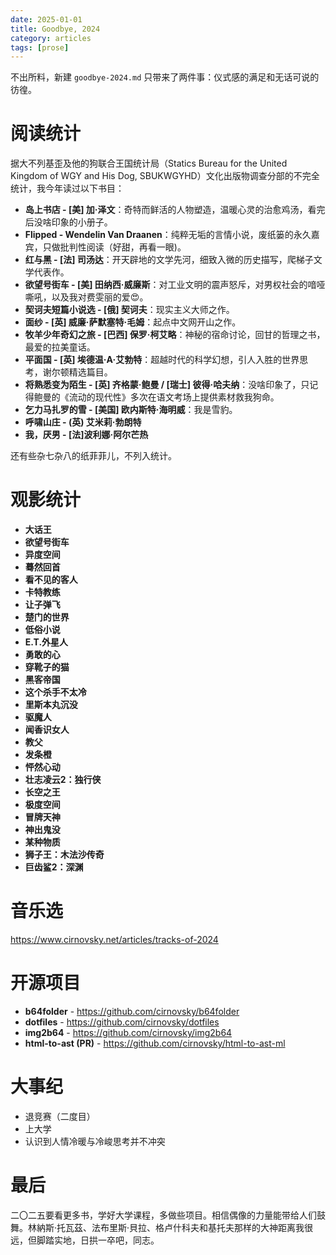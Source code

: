 ```yaml
---
date: 2025-01-01
title: Goodbye, 2024
category: articles
tags: [prose]
---
```



不出所料，新建 `goodbye-2024.md` 只带来了两件事：仪式感的满足和无话可说的彷徨。

# 阅读统计

据大不列基歪及他的狗联合王国统计局（Statics Bureau for the United Kingdom of WGY and His Dog, SBUKWGYHD）文化出版物调查分部的不完全统计，我今年读过以下书目：

- **岛上书店 - [美] 加·泽文**：奇特而鲜活的人物塑造，温暖心灵的治愈鸡汤，看完后没啥印象的小册子。
- **Flipped - Wendelin Van Draanen**：纯粹无垢的言情小说，废纸篓的永久嘉宾，只做批判性阅读（好甜，再看一眼)。
- **红与黑 - [法] 司汤达**：开天辟地的文学先河，细致入微的历史描写，爬梯子文学代表作。
- **欲望号街车 - [美] 田纳西·威廉斯**：对工业文明的震声怒斥，对男权社会的喑哑嘶吼，以及我对费雯丽的爱😍。
- **契诃夫短篇小说选 - [俄] 契诃夫**：现实主义大师之作。
- **面纱 - [英] 威廉·萨默塞特·毛姆**：起点中文网开山之作。
- **牧羊少年奇幻之旅 - [巴西] 保罗·柯艾略**：神秘的宿命讨论，回甘的哲理之书，最爱的拉美童话。
- **平面国 - [英] 埃德温·A·艾勃特**：超越时代的科学幻想，引人入胜的世界思考，谢尔顿精选篇目。
- **将熟悉变为陌生 - [英] 齐格蒙·鲍曼 / [瑞士] 彼得·哈夫纳**：没啥印象了，只记得鲍曼的《流动的现代性》多次在语文考场上提供素材救我狗命。
- **乞力马扎罗的雪 - [美国] 欧内斯特·海明威**：我是雪豹。
- **呼啸山庄 - (英) 艾米莉·勃朗特**
- **我，厌男 - [法]波利娜·阿尔芒热**

还有些杂七杂八的纸菲菲儿，不列入统计。

# 观影统计

- **大话王**
- **欲望号街车**
- **异度空间**
- **蓦然回首**
- **看不见的客人**
- **卡特教练**
- **让子弹飞**
- **楚门的世界**
- **低俗小说**
- **E.T.外星人**
- **勇敢的心**
- **穿靴子的猫**
- **黑客帝国**
- **这个杀手不太冷**
- **里斯本丸沉没**
- **驱魔人**
- **闻香识女人**
- **教父**
- **发条橙**
- **怦然心动**
- **壮志凌云2：独行侠**
- **长空之王**
- **极度空间**
- **冒牌天神**
- **神出鬼没**
- **某种物质**
- **狮子王：木法沙传奇**
- **巨齿鲨2：深渊**

# 音乐选

https://www.cirnovsky.net/articles/tracks-of-2024

# 开源项目

- **b64folder** - https://github.com/cirnovsky/b64folder
- **dotfiles** - https://github.com/cirnovsky/dotfiles
- **img2b64** - https://github.com/cirnovsky/img2b64
- **html-to-ast (PR)** - https://github.com/cirnovsky/html-to-ast-ml

# 大事纪

- 退竞赛（二度目）
- 上大学
- 认识到人情冷暖与冷峻思考并不冲突

# 最后

二〇二五要看更多书，学好大学课程，多做些项目。相信偶像的力量能带给人们鼓舞。林納斯·托瓦茲、法布里斯·貝拉、格卢什科夫和基托夫那样的大神距离我很远，但脚踏实地，日拱一卒吧，同志。
    
